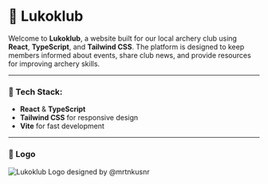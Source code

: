 # 🎯 Lukoklub

Welcome to **Lukoklub**, a website built for our local archery club using **React**, **TypeScript**, and **Tailwind CSS**. The platform is designed to keep members informed about events, share club news, and provide resources for improving archery skills.

---

### 🏹 Tech Stack:
- **React** & **TypeScript**
- **Tailwind CSS** for responsive design
- **Vite** for fast development

---

### 📸 Logo
![Lukoklub Logo designed by @mrtnkusnr](./assets/logo.png)

